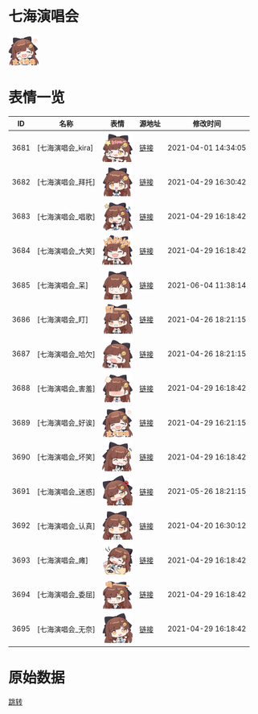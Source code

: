 # 七海演唱会

<img src="./cover.png" height="60" alt="cover" />

# 表情一览

|ID|名称|表情|源地址|修改时间|
|----|----|----|----|----|
|3681|[七海演唱会_kira]|<img src="./pic/003681_%5B七海演唱会_kira%5D.png" height="60" alt="kira"/>|[链接](http://i0.hdslb.com/bfs/emote/f81cb93d102f72ca052738b614f3a85347143f8a.png)|2021-04-01 14:34:05|
|3682|[七海演唱会_拜托]|<img src="./pic/003682_%5B七海演唱会_拜托%5D.png" height="60" alt="拜托"/>|[链接](http://i0.hdslb.com/bfs/emote/d97a803ea9fa877eb8a530a54c9c430d02967c7f.png)|2021-04-29 16:30:42|
|3683|[七海演唱会_唱歌]|<img src="./pic/003683_%5B七海演唱会_唱歌%5D.png" height="60" alt="唱歌"/>|[链接](http://i0.hdslb.com/bfs/emote/26445166c4da8d6bcab7cb418be78b83266f58c4.png)|2021-04-29 16:18:42|
|3684|[七海演唱会_大笑]|<img src="./pic/003684_%5B七海演唱会_大笑%5D.png" height="60" alt="大笑"/>|[链接](http://i0.hdslb.com/bfs/emote/eb5242ab9931222db2212573a607002b370bdb95.png)|2021-04-29 16:18:42|
|3685|[七海演唱会_呆]|<img src="./pic/003685_%5B七海演唱会_呆%5D.png" height="60" alt="呆"/>|[链接](http://i0.hdslb.com/bfs/emote/ab607b8c340d1168dbc073e95879a02744514030.png)|2021-06-04 11:38:14|
|3686|[七海演唱会_盯]|<img src="./pic/003686_%5B七海演唱会_盯%5D.png" height="60" alt="盯"/>|[链接](http://i0.hdslb.com/bfs/emote/7046715de791f310e1ce687a08979bf891eaf25f.png)|2021-04-26 18:21:15|
|3687|[七海演唱会_哈欠]|<img src="./pic/003687_%5B七海演唱会_哈欠%5D.png" height="60" alt="哈欠"/>|[链接](http://i0.hdslb.com/bfs/emote/6c73450a9b496e0d979e976e69a38684fb269464.png)|2021-04-26 18:21:15|
|3688|[七海演唱会_害羞]|<img src="./pic/003688_%5B七海演唱会_害羞%5D.png" height="60" alt="害羞"/>|[链接](http://i0.hdslb.com/bfs/emote/887dcf390603f3483312287d2d3ad5b161f0cf6e.png)|2021-04-29 16:18:42|
|3689|[七海演唱会_好诶]|<img src="./pic/003689_%5B七海演唱会_好诶%5D.png" height="60" alt="好诶"/>|[链接](http://i0.hdslb.com/bfs/emote/e37fa67c854f72ace4b46ad63ef1e7ee500e563c.png)|2021-04-29 16:21:15|
|3690|[七海演唱会_坏笑]|<img src="./pic/003690_%5B七海演唱会_坏笑%5D.png" height="60" alt="坏笑"/>|[链接](http://i0.hdslb.com/bfs/emote/c90f25159f64d1ccee0d0125780e671b0d3f3177.png)|2021-04-29 16:18:42|
|3691|[七海演唱会_迷惑]|<img src="./pic/003691_%5B七海演唱会_迷惑%5D.png" height="60" alt="迷惑"/>|[链接](http://i0.hdslb.com/bfs/emote/b9b2b3307665c47cef6e56a7c9d8e6733414f528.png)|2021-05-26 18:21:15|
|3692|[七海演唱会_认真]|<img src="./pic/003692_%5B七海演唱会_认真%5D.png" height="60" alt="认真"/>|[链接](http://i0.hdslb.com/bfs/emote/3e9e36fe3570ec26fb1f0169551be28ac4c2483a.png)|2021-04-20 16:30:12|
|3693|[七海演唱会_瘫]|<img src="./pic/003693_%5B七海演唱会_瘫%5D.png" height="60" alt="瘫"/>|[链接](http://i0.hdslb.com/bfs/emote/0fd90c3431a0a046a7c9bf3f8a8df1901a8a8633.png)|2021-04-29 16:18:42|
|3694|[七海演唱会_委屈]|<img src="./pic/003694_%5B七海演唱会_委屈%5D.png" height="60" alt="委屈"/>|[链接](http://i0.hdslb.com/bfs/emote/cff3e1a57fcdf91d5ec9faa3888675bd82828306.png)|2021-04-29 16:18:42|
|3695|[七海演唱会_无奈]|<img src="./pic/003695_%5B七海演唱会_无奈%5D.png" height="60" alt="无奈"/>|[链接](http://i0.hdslb.com/bfs/emote/f1ccb0de6086bb5a74ae43224e33321cbf32ce02.png)|2021-04-29 16:18:42|

# 原始数据

[跳转](./raw.json)

